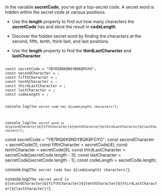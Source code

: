 In the variable **secretCode**,
you've got a top-secret code.
A secret word is hidden within the
secret code at various positions.

- Use the **length** property to
  find out how many characters
  the **secretCode** has and store the result
  in **codeLength**.

- Discover the hidden secret word
  by finding the characters at
  the second, fifth, tenth, third-last,
  and last positions.

- Use the **length** property
  to find the **thirdLastCharacter**
  and **lastCharacter**.

<codeblock language="javascript" type="exercise" testMode="fixedInput">
<code>
const secretCode = "YB7RIQ6K8N5YBQK8FGYO";
const secondCharacter = ;
const fifthCharacter = ;
const tenthCharacter = ;
const thirdLastCharacter = ;
const lastCharacter = ;
const codeLength = ;

console.log(`The secret code has ${codeLength} characters!`);

console.log(`The secret word is ${secondCharacter}${fifthCharacter}${tenthCharacter}${thirdLastCharacter}${lastCharacter}!`);
</code>

<solution>
const secretCode = "YB7RIQ6K8N5YBQK8FGYO";
const secondCharacter = secretCode[1];
const fifthCharacter = secretCode[4];
const tenthCharacter = secretCode[9];
const thirdLastCharacter = secretCode[secretCode.length - 3];
const lastCharacter = secretCode[secretCode.length - 1];
const codeLength = secretCode.length;

console.log(`The secret code has ${codeLength} characters!`);

console.log(`The secret word is ${secondCharacter}${fifthCharacter}${tenthCharacter}${thirdLastCharacter}${lastCharacter}!`);
</solution>
</codeblock>

